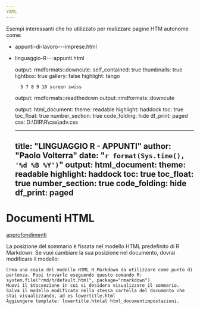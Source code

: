 ```yaml
---
YAML
---
```

Esempi interessanti che ho utilizzato per realizzare pagine HTM autonome come:

* appunti-di-lavoro---imprese.html

* linguaggio-R---appunti.html

	output:
	  rmdformats::downcute:
		self_contained: true
		thumbnails: true
		lightbox: true
		gallery: false
		highlight: tango
	
	
		5 7 8 9 10 screen swiss
	output: rmdformats::readthedown
	output: rmdformats::downcute

		
		
	output:
	  html_document: 
		theme: readable
		highlight: haddock
		toc: true
		toc_float: true
		number_section: true
		code_folding: hide
		df_print: paged
		css: D:\DIR\R\css\adv.css
		
	---
	title: "LINGUAGGIO R - APPUNTI"
	author: "Paolo Volterra"
	date: "`r format(Sys.time(), '%d %B %Y')`"
	output:
	  html_document: 
		theme: readable
		highlight: haddock
		toc: true
		toc_float: true
		number_section: true
		code_folding: hide
		df_print: paged
	---	

# Documenti HTML
[approfondimenti](https://garrettgman.github.io/rmarkdown/html_document_format)


La posizione del sommario è fissata nel modello HTML predefinito di R Markdown. Se vuoi cambiare la sua posizione nel documento, dovrai modificare il modello:

    Crea una copia del modello HTML R Markdown da utilizzare come punto di partenza. Puoi trovarlo eseguendo questo comando R: system.file("rmd/h/default.html", package="rmarkdown")
    Muovi il $tocsezione in cui si desidera visualizzare il sommario.
    Salva il modello modificato nella stessa cartella del documento che stai visualizzando, ad es lowertitle.html
    Aggiungere template: lowertitle.htmlal html_documentimpostazioni.